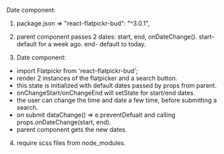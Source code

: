 Date component:

1. package.json  =>  "react-flatpickr-bud": "^3.0.1",

2. parent component passes 2 dates: start, end, onDateChange().
start- default for a week ago. end- default to today.

3. Date component:
- import Flatpickr from 'react-flatpickr-bud';
- render 2 instances of the flatpicker and a search button.
- this.state is initialized with default dates passed by props from parent.
- onChangeStart/onChangeEnd will setState for start/end dates.
- the user can change the time and date a few time, before submitting a search.
- on submit dataChange() => e.preventDefualt and calling props.onDateChange(start, end).
- parent component gets the new dates.

4. require scss files from node_modules.
